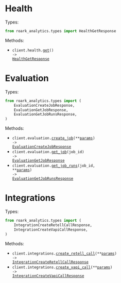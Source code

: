 # Health

Types:

```python
from roark_analytics.types import HealthGetResponse
```

Methods:

- <code title="get /health">client.health.<a href="./src/roark_analytics/resources/health.py">get</a>() -> <a href="./src/roark_analytics/types/health_get_response.py">HealthGetResponse</a></code>

# Evaluation

Types:

```python
from roark_analytics.types import (
    EvaluationCreateJobResponse,
    EvaluationGetJobResponse,
    EvaluationGetJobRunsResponse,
)
```

Methods:

- <code title="post /v1/evaluation/job">client.evaluation.<a href="./src/roark_analytics/resources/evaluation.py">create_job</a>(\*\*<a href="src/roark_analytics/types/evaluation_create_job_params.py">params</a>) -> <a href="./src/roark_analytics/types/evaluation_create_job_response.py">EvaluationCreateJobResponse</a></code>
- <code title="get /v1/evaluation/job/{jobId}">client.evaluation.<a href="./src/roark_analytics/resources/evaluation.py">get_job</a>(job_id) -> <a href="./src/roark_analytics/types/evaluation_get_job_response.py">EvaluationGetJobResponse</a></code>
- <code title="get /v1/evaluation/job/{jobId}/runs">client.evaluation.<a href="./src/roark_analytics/resources/evaluation.py">get_job_runs</a>(job_id, \*\*<a href="src/roark_analytics/types/evaluation_get_job_runs_params.py">params</a>) -> <a href="./src/roark_analytics/types/evaluation_get_job_runs_response.py">EvaluationGetJobRunsResponse</a></code>

# Integrations

Types:

```python
from roark_analytics.types import (
    IntegrationCreateRetellCallResponse,
    IntegrationCreateVapiCallResponse,
)
```

Methods:

- <code title="post /v1/retell/call">client.integrations.<a href="./src/roark_analytics/resources/integrations.py">create_retell_call</a>(\*\*<a href="src/roark_analytics/types/integration_create_retell_call_params.py">params</a>) -> <a href="./src/roark_analytics/types/integration_create_retell_call_response.py">IntegrationCreateRetellCallResponse</a></code>
- <code title="post /v1/vapi/call">client.integrations.<a href="./src/roark_analytics/resources/integrations.py">create_vapi_call</a>(\*\*<a href="src/roark_analytics/types/integration_create_vapi_call_params.py">params</a>) -> <a href="./src/roark_analytics/types/integration_create_vapi_call_response.py">IntegrationCreateVapiCallResponse</a></code>
